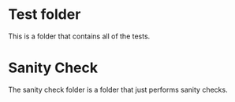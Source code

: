 Test folder
===========
This is a folder that contains all of the tests.

Sanity Check
============
The sanity check folder is a folder that just performs sanity checks.